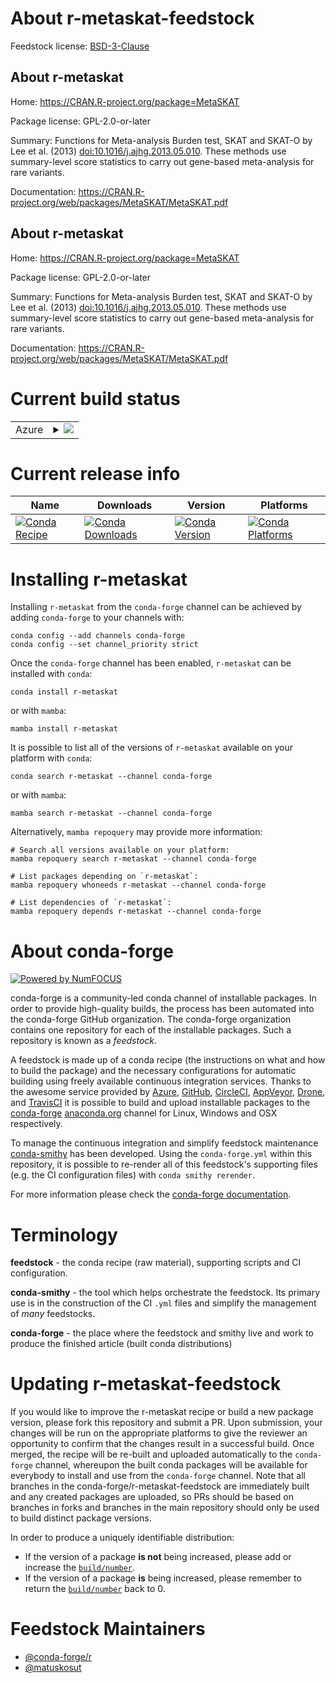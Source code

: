 About r-metaskat-feedstock
==========================

Feedstock license: [BSD-3-Clause](https://github.com/conda-forge/r-metaskat-feedstock/blob/main/LICENSE.txt)


About r-metaskat
----------------

Home: https://CRAN.R-project.org/package=MetaSKAT

Package license: GPL-2.0-or-later

Summary: Functions for Meta-analysis Burden test, SKAT and SKAT-O by Lee et al. (2013) <doi:10.1016/j.ajhg.2013.05.010>. These methods use summary-level score statistics to carry out gene-based meta-analysis for rare variants.

Documentation: https://CRAN.R-project.org/web/packages/MetaSKAT/MetaSKAT.pdf

About r-metaskat
----------------

Home: https://CRAN.R-project.org/package=MetaSKAT

Package license: GPL-2.0-or-later

Summary: Functions for Meta-analysis Burden test, SKAT and SKAT-O by Lee et al. (2013) <doi:10.1016/j.ajhg.2013.05.010>. These methods use summary-level score statistics to carry out gene-based meta-analysis for rare variants.

Documentation: https://CRAN.R-project.org/web/packages/MetaSKAT/MetaSKAT.pdf

Current build status
====================


<table>
    
  <tr>
    <td>Azure</td>
    <td>
      <details>
        <summary>
          <a href="https://dev.azure.com/conda-forge/feedstock-builds/_build/latest?definitionId=10714&branchName=main">
            <img src="https://dev.azure.com/conda-forge/feedstock-builds/_apis/build/status/r-metaskat-feedstock?branchName=main">
          </a>
        </summary>
        <table>
          <thead><tr><th>Variant</th><th>Status</th></tr></thead>
          <tbody><tr>
              <td>linux_64_r_base4.3</td>
              <td>
                <a href="https://dev.azure.com/conda-forge/feedstock-builds/_build/latest?definitionId=10714&branchName=main">
                  <img src="https://dev.azure.com/conda-forge/feedstock-builds/_apis/build/status/r-metaskat-feedstock?branchName=main&jobName=linux&configuration=linux%20linux_64_r_base4.3" alt="variant">
                </a>
              </td>
            </tr><tr>
              <td>linux_64_r_base4.4</td>
              <td>
                <a href="https://dev.azure.com/conda-forge/feedstock-builds/_build/latest?definitionId=10714&branchName=main">
                  <img src="https://dev.azure.com/conda-forge/feedstock-builds/_apis/build/status/r-metaskat-feedstock?branchName=main&jobName=linux&configuration=linux%20linux_64_r_base4.4" alt="variant">
                </a>
              </td>
            </tr><tr>
              <td>linux_aarch64_r_base4.3</td>
              <td>
                <a href="https://dev.azure.com/conda-forge/feedstock-builds/_build/latest?definitionId=10714&branchName=main">
                  <img src="https://dev.azure.com/conda-forge/feedstock-builds/_apis/build/status/r-metaskat-feedstock?branchName=main&jobName=linux&configuration=linux%20linux_aarch64_r_base4.3" alt="variant">
                </a>
              </td>
            </tr><tr>
              <td>linux_aarch64_r_base4.4</td>
              <td>
                <a href="https://dev.azure.com/conda-forge/feedstock-builds/_build/latest?definitionId=10714&branchName=main">
                  <img src="https://dev.azure.com/conda-forge/feedstock-builds/_apis/build/status/r-metaskat-feedstock?branchName=main&jobName=linux&configuration=linux%20linux_aarch64_r_base4.4" alt="variant">
                </a>
              </td>
            </tr><tr>
              <td>linux_ppc64le_r_base4.3</td>
              <td>
                <a href="https://dev.azure.com/conda-forge/feedstock-builds/_build/latest?definitionId=10714&branchName=main">
                  <img src="https://dev.azure.com/conda-forge/feedstock-builds/_apis/build/status/r-metaskat-feedstock?branchName=main&jobName=linux&configuration=linux%20linux_ppc64le_r_base4.3" alt="variant">
                </a>
              </td>
            </tr><tr>
              <td>linux_ppc64le_r_base4.4</td>
              <td>
                <a href="https://dev.azure.com/conda-forge/feedstock-builds/_build/latest?definitionId=10714&branchName=main">
                  <img src="https://dev.azure.com/conda-forge/feedstock-builds/_apis/build/status/r-metaskat-feedstock?branchName=main&jobName=linux&configuration=linux%20linux_ppc64le_r_base4.4" alt="variant">
                </a>
              </td>
            </tr><tr>
              <td>osx_64_r_base4.3</td>
              <td>
                <a href="https://dev.azure.com/conda-forge/feedstock-builds/_build/latest?definitionId=10714&branchName=main">
                  <img src="https://dev.azure.com/conda-forge/feedstock-builds/_apis/build/status/r-metaskat-feedstock?branchName=main&jobName=osx&configuration=osx%20osx_64_r_base4.3" alt="variant">
                </a>
              </td>
            </tr><tr>
              <td>osx_64_r_base4.4</td>
              <td>
                <a href="https://dev.azure.com/conda-forge/feedstock-builds/_build/latest?definitionId=10714&branchName=main">
                  <img src="https://dev.azure.com/conda-forge/feedstock-builds/_apis/build/status/r-metaskat-feedstock?branchName=main&jobName=osx&configuration=osx%20osx_64_r_base4.4" alt="variant">
                </a>
              </td>
            </tr><tr>
              <td>win_64_r_base4.3</td>
              <td>
                <a href="https://dev.azure.com/conda-forge/feedstock-builds/_build/latest?definitionId=10714&branchName=main">
                  <img src="https://dev.azure.com/conda-forge/feedstock-builds/_apis/build/status/r-metaskat-feedstock?branchName=main&jobName=win&configuration=win%20win_64_r_base4.3" alt="variant">
                </a>
              </td>
            </tr><tr>
              <td>win_64_r_base4.4</td>
              <td>
                <a href="https://dev.azure.com/conda-forge/feedstock-builds/_build/latest?definitionId=10714&branchName=main">
                  <img src="https://dev.azure.com/conda-forge/feedstock-builds/_apis/build/status/r-metaskat-feedstock?branchName=main&jobName=win&configuration=win%20win_64_r_base4.4" alt="variant">
                </a>
              </td>
            </tr>
          </tbody>
        </table>
      </details>
    </td>
  </tr>
</table>

Current release info
====================

| Name | Downloads | Version | Platforms |
| --- | --- | --- | --- |
| [![Conda Recipe](https://img.shields.io/badge/recipe-r--metaskat-green.svg)](https://anaconda.org/conda-forge/r-metaskat) | [![Conda Downloads](https://img.shields.io/conda/dn/conda-forge/r-metaskat.svg)](https://anaconda.org/conda-forge/r-metaskat) | [![Conda Version](https://img.shields.io/conda/vn/conda-forge/r-metaskat.svg)](https://anaconda.org/conda-forge/r-metaskat) | [![Conda Platforms](https://img.shields.io/conda/pn/conda-forge/r-metaskat.svg)](https://anaconda.org/conda-forge/r-metaskat) |

Installing r-metaskat
=====================

Installing `r-metaskat` from the `conda-forge` channel can be achieved by adding `conda-forge` to your channels with:

```
conda config --add channels conda-forge
conda config --set channel_priority strict
```

Once the `conda-forge` channel has been enabled, `r-metaskat` can be installed with `conda`:

```
conda install r-metaskat
```

or with `mamba`:

```
mamba install r-metaskat
```

It is possible to list all of the versions of `r-metaskat` available on your platform with `conda`:

```
conda search r-metaskat --channel conda-forge
```

or with `mamba`:

```
mamba search r-metaskat --channel conda-forge
```

Alternatively, `mamba repoquery` may provide more information:

```
# Search all versions available on your platform:
mamba repoquery search r-metaskat --channel conda-forge

# List packages depending on `r-metaskat`:
mamba repoquery whoneeds r-metaskat --channel conda-forge

# List dependencies of `r-metaskat`:
mamba repoquery depends r-metaskat --channel conda-forge
```


About conda-forge
=================

[![Powered by
NumFOCUS](https://img.shields.io/badge/powered%20by-NumFOCUS-orange.svg?style=flat&colorA=E1523D&colorB=007D8A)](https://numfocus.org)

conda-forge is a community-led conda channel of installable packages.
In order to provide high-quality builds, the process has been automated into the
conda-forge GitHub organization. The conda-forge organization contains one repository
for each of the installable packages. Such a repository is known as a *feedstock*.

A feedstock is made up of a conda recipe (the instructions on what and how to build
the package) and the necessary configurations for automatic building using freely
available continuous integration services. Thanks to the awesome service provided by
[Azure](https://azure.microsoft.com/en-us/services/devops/), [GitHub](https://github.com/),
[CircleCI](https://circleci.com/), [AppVeyor](https://www.appveyor.com/),
[Drone](https://cloud.drone.io/welcome), and [TravisCI](https://travis-ci.com/)
it is possible to build and upload installable packages to the
[conda-forge](https://anaconda.org/conda-forge) [anaconda.org](https://anaconda.org/)
channel for Linux, Windows and OSX respectively.

To manage the continuous integration and simplify feedstock maintenance
[conda-smithy](https://github.com/conda-forge/conda-smithy) has been developed.
Using the ``conda-forge.yml`` within this repository, it is possible to re-render all of
this feedstock's supporting files (e.g. the CI configuration files) with ``conda smithy rerender``.

For more information please check the [conda-forge documentation](https://conda-forge.org/docs/).

Terminology
===========

**feedstock** - the conda recipe (raw material), supporting scripts and CI configuration.

**conda-smithy** - the tool which helps orchestrate the feedstock.
                   Its primary use is in the construction of the CI ``.yml`` files
                   and simplify the management of *many* feedstocks.

**conda-forge** - the place where the feedstock and smithy live and work to
                  produce the finished article (built conda distributions)


Updating r-metaskat-feedstock
=============================

If you would like to improve the r-metaskat recipe or build a new
package version, please fork this repository and submit a PR. Upon submission,
your changes will be run on the appropriate platforms to give the reviewer an
opportunity to confirm that the changes result in a successful build. Once
merged, the recipe will be re-built and uploaded automatically to the
`conda-forge` channel, whereupon the built conda packages will be available for
everybody to install and use from the `conda-forge` channel.
Note that all branches in the conda-forge/r-metaskat-feedstock are
immediately built and any created packages are uploaded, so PRs should be based
on branches in forks and branches in the main repository should only be used to
build distinct package versions.

In order to produce a uniquely identifiable distribution:
 * If the version of a package **is not** being increased, please add or increase
   the [``build/number``](https://docs.conda.io/projects/conda-build/en/latest/resources/define-metadata.html#build-number-and-string).
 * If the version of a package **is** being increased, please remember to return
   the [``build/number``](https://docs.conda.io/projects/conda-build/en/latest/resources/define-metadata.html#build-number-and-string)
   back to 0.

Feedstock Maintainers
=====================

* [@conda-forge/r](https://github.com/orgs/conda-forge/teams/r/)
* [@matuskosut](https://github.com/matuskosut/)

